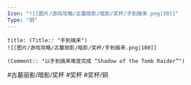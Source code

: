 ```yaml
---
Icon: "![[图片/游戏攻略/古墓丽影/暗影/奖杯/手到擒来.png|30]]"
Type: "铜"
---
```

```ad-common-bronze-trophy
title: (Title:: "手到擒来")
![[图片/游戏攻略/古墓丽影/暗影/奖杯/手到擒来.png|100]]

(Comment:: "以手到擒来难度完成 “Shadow of the Tomb Raider”")
```

#古墓丽影/暗影/奖杯 #奖杯 #奖杯/铜
